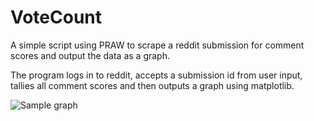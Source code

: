 # VoteCount
A simple script using PRAW to scrape a reddit submission for comment scores and output the data as a graph.

The program logs in to reddit, accepts a submission id from user input, tallies all comment scores and then outputs a graph using matplotlib.



![Sample graph](VoteCount/exampleGraph.png)
